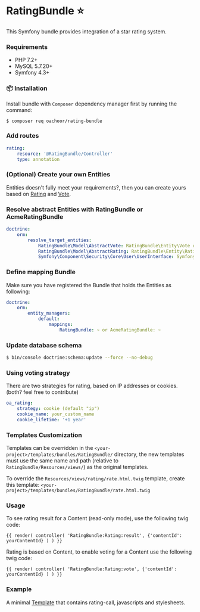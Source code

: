 # RatingBundle :star:

This Symfony bundle provides integration of a star rating system.

### Requirements

* PHP 7.2+
* MySQL 5.7.20+
* Symfony 4.3+

### :package: Installation

Install bundle with `Composer` dependency manager first by running the command:

`$ composer req oachoor/rating-bundle`

### Add routes

``` yaml
rating:
    resource: '@RatingBundle/Controller'
    type: annotation
```
 
### (Optional) Create your own Entities 

Entities doesn't fully meet your requirements?, then you can create yours based on [Rating](Entity/Rating.php) and [Vote](Entity/Vote.php).

### Resolve abstract Entities with RatingBundle or AcmeRatingBundle

``` yaml
doctrine:
    orm:
        resolve_target_entities:
            RatingBundle\Model\AbstractVote: RatingBundle\Entity\Vote or AcmeRatingBundle\Entity\Vote
            RatingBundle\Model\AbstractRating: RatingBundle\Entity\Rating or AcmeRatingBundle\Entity\Rating
            Symfony\Component\Security\Core\User\UserInterface: Symfony\Component\Security\Core\User\User # Voter (Optional)
```

### Define mapping Bundle

Make sure you have registered the Bundle that holds the Entities as following:

``` yaml
doctrine:
    orm:
        entity_managers:
            default:
                mappings:
                    RatingBundle: ~ or AcmeRatingBundle: ~
```

### Update database schema

``` bash
$ bin/console doctrine:schema:update --force --no-debug
```

### Using voting strategy

There are two strategies for rating, based on IP addresses or cookies. (both? feel free to contribute)

``` yaml
oa_rating:
    strategy: cookie (default "ip")
    cookie_name: your_custom_name
    cookie_lifetime: '+1 year'
```

### Templates Customization 

Templates can be overridden in the `<your-project>/templates/bundles/RatingBundle/` directory, the new templates must use the same name and path (relative to `RatingBundle/Resources/views/`) as the original templates.

To override the `Resources/views/rating/rate.html.twig` template, create this template: `<your-project>/templates/bundles/RatingBundle/rate.html.twig`

### Usage

To see rating result for a Content (read-only mode), use the following twig code:

``` twig
{{ render( controller( 'RatingBundle:Rating:result', {'contentId': yourContentId} ) ) }}
```

Rating is based on Content, to enable voting for a Content use the following twig code:

``` twig
{{ render( controller( 'RatingBundle:Rating:vote', {'contentId': yourContentId} ) ) }}
```

### Example

A minimal [Template](Resources/views/rating/view.html.twig) that contains rating-call, javascripts and stylesheets.
